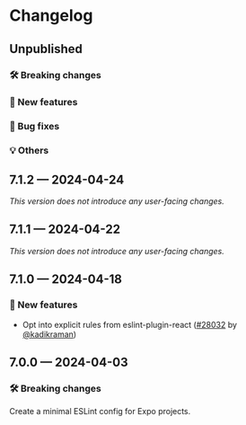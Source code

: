 # Changelog

## Unpublished

### 🛠 Breaking changes

### 🎉 New features

### 🐛 Bug fixes

### 💡 Others

## 7.1.2 — 2024-04-24

_This version does not introduce any user-facing changes._

## 7.1.1 — 2024-04-22

_This version does not introduce any user-facing changes._

## 7.1.0 — 2024-04-18

### 🎉 New features

- Opt into explicit rules from eslint-plugin-react  ([#28032](https://github.com/expo/expo/pull/28032) by [@kadikraman](https://github.com/kadikraman))

## 7.0.0 — 2024-04-03

### 🛠 Breaking changes

Create a minimal ESLint config for Expo projects.
